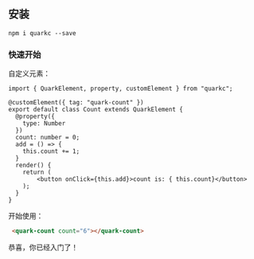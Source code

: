 ## 安装

```shell
npm i quarkc --save
``` 

### 快速开始  

自定义元素：

```tsx
import { QuarkElement, property, customElement } from "quarkc";

@customElement({ tag: "quark-count" })
export default class Count extends QuarkElement {
  @property({
    type: Number
  })
  count: number = 0;
  add = () => {
    this.count += 1;
  }
  render() {
    return (
        <button onClick={this.add}>count is: { this.count}</button>
    );
  }
}
```

开始使用：
```html
 <quark-count count="6"></quark-count>
```

恭喜，你已经入门了！
